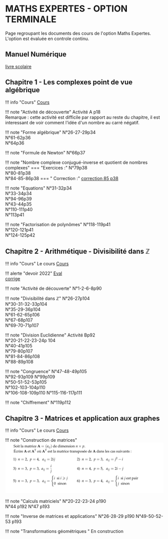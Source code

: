 # MATHS EXPERTES - OPTION TERMINALE

Page regroupant les documents des cours de l'option Maths Expertes. <br>
L'option est évaluée en controle continu.
## Manuel Numérique 
[livre scolaire](https://fr.calameo.com/read/0005967295d0b5d5c47f6?authid=nDfde6HMoRP5 "Livre spé Maths")
## Chapitre 1 - Les complexes point de vue algébrique

!!! info "Cours" 
    [Cours](./cours/MEXP/Chap1/Cours-Chap1.pdf)

!!! note "Activité de découverte"
    Activité A p18  
    Remarque : cette activité est difficile par rapport au reste du chapitre, il est interessant de voir comment l'idée d'un nombre au carré négatif.  

!!! note "Forme algébrique"
    N°26-27-29p34  
    N°61-62p36  
    N°64p36  
    
!!! note "Formule de Newton" 
    N°66p37  
    

!!! note "Nombre complexe conjugué-inverse et quotient de nombres complexes"
    === "Exercices :"
        N°79p38  
        N°80-81p38  
        N°84-85-86p38
    === " Correction :"
        [correction 85 p38](./cours/MEXP/Chap1/Ex_85.jpg)

    
!!! note "Equations" 
    N°31-32p34  
    N°33-34p34  
    N°94-96p39  
    N°43-44p35  
    N°110-111p40  
    N°113p41

!!! note "Factorisation de polynômes"
    N°118-119p41  
    N°120-121p41  
    N°124-125p42

## Chapitre 2 - Arithmétique - Divisibilité dans $\mathbb{Z}$
!!! info "Cours" 
    Le cours [Cours](./cours/MEXP/Chap2/Cours_Chap2.pdf)   

!!! alerte "devoir 2022"
    [Eval](./cours/MEXP/Chap2/eval.pdf)  
    [corrige](./cours/MEXP/Chap2/Ds1-divisibilite.pdf)  
    
!!! note "Activité de découverte"
    N°1-2-6-8p90  
    
!!! note "Divisibilité dans $\mathbb{Z}$"
    N°26-27p104  
    N°30-31-32-33p104  
    N°35-29-36p104  
    N°61-62-65p106  
    N°67-68p107  
    N°69-70-71p107  

!!! note "Division Euclidienne"
    Activité Bp92  
    N°20-21-22-23-24p 104  
    N°40-41p105  
    N°79-80p107  
    N°81-84-86p108  
    N°88-89p108  
    
!!! note "Congruence"
    N°47-48-49p105  
    N°92-93p109
    N°99p109  
    N°50-51-52-53p105  
    N°102-103-104p110  
    N°106-108-109p110
    N°115-116-117p111
    
!!! note "Chiffrement"
    N°119p112
    
## Chapitre 3 - Matrices et application aux graphes
!!! info "Cours" 
    Le cours [Cours](./cours/MEXP/Chap3/Cours-Chap3.pdf)   


    
!!! note "Construction de matrices"
    ![Exo](./cours/MEXP/Chap3/IMG_0907.jpeg)
    
    
!!! note "Calculs matriciels"
    N°20-22-23-24 p190  
    N°44 p192
    N°47 p193

!!! note "Inverse de matrices et applications"
    N°26-28-29 p190
    N°49-50-52-53 p193


!!! note "Transformations géométriques "
    En construction

<!--
## Chapitre 3 - Matrice 
??? info "Cours" 
    Le cours [Cours](./cours/MEXP/Chap3/Cours-chap3.pdf)

## Chapitre 4 - Les complexes point de vue géométrique
??? info "Cours" 
    Le cours [Cours](./cours/MEXP/Chap4/Cours-Chap4.pdf)
    
## Chapitre 5- Graphes et Suites de matrices
??? info "Cours" 
    Le cours [Cours](./cours/MEXP/Chap5/Cours-Chap5.pdf)
    
## Chapitre 6- PGCD et applications
??? info "Cours" 
    Le cours [Cours](./cours/MEXP/Chap6/Cours_Chap6.pdf)
-->
